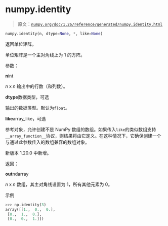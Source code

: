 # numpy.identity

> 原文：[`numpy.org/doc/1.26/reference/generated/numpy.identity.html`](https://numpy.org/doc/1.26/reference/generated/numpy.identity.html)

```py
numpy.identity(n, dtype=None, *, like=None)
```

返回单位矩阵。

单位矩阵是一个主对角线上为 1 的方阵。

参数：

**n**int

*n* x *n* 输出中的行数（和列数）。

**dtype**数据类型，可选

输出的数据类型。默认为`float`。

**like**array_like，可选

参考对象，允许创建不是 NumPy 数组的数组。如果传入`like`的类似数组支持`__array_function__`协议，则结果将由它定义。在这种情况下，它确保创建一个与通过此参数传入的数组兼容的数组对象。

新版本 1.20.0 中新增。

返回：

**out**ndarray

*n* x *n* 数组，其主对角线设置为 1，所有其他元素为 0。

示例

```py
>>> np.identity(3)
array([[1.,  0.,  0.],
 [0.,  1.,  0.],
 [0.,  0.,  1.]]) 
```

